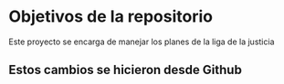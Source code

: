 # Objetivos de la repositorio

Este proyecto se encarga de manejar los planes de la liga de la justicia


## Estos cambios se hicieron desde Github
